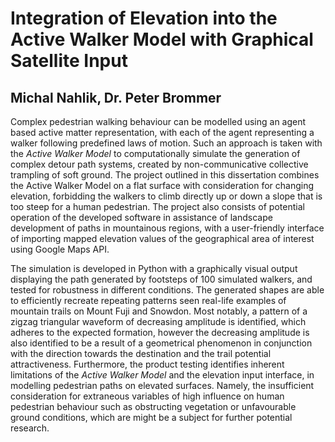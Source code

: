 # Integration of Elevation into the Active Walker Model with Graphical Satellite Input
## Michal Nahlik, Dr. Peter Brommer


Complex pedestrian walking behaviour can be modelled using an agent based active matter
representation, with each of the agent representing a walker following predefined laws of motion.
Such an approach is taken with the *Active Walker Model* to computationally simulate the
generation of complex detour path systems, created by non-communicative collective trampling
of soft ground. The project outlined in this dissertation combines the Active Walker Model
on a flat surface with consideration for changing elevation, forbidding the walkers to climb
directly up or down a slope that is too steep for a human pedestrian. The project also consists
of potential operation of the developed software in assistance of landscape development of
paths in mountainous regions, with a user-friendly interface of importing mapped elevation
values of the geographical area of interest using Google Maps API.

The simulation is developed in Python with a graphically visual output displaying the
path generated by footsteps of 100 simulated walkers, and tested for robustness in different
conditions. The generated shapes are able to efficiently recreate repeating patterns seen
real-life examples of mountain trails on Mount Fuji and Snowdon. Most notably, a pattern of a
zigzag triangular waveform of decreasing amplitude is identified, which adheres to the expected
formation, however the decreasing amplitude is also identified to be a result of a geometrical
phenomenon in conjunction with the direction towards the destination and the trail potential
attractiveness. Furthermore, the product testing identifies inherent limitations of the *Active
Walker Model* and the elevation input interface, in modelling pedestrian paths on elevated
surfaces. Namely, the insufficient consideration for extraneous variables of high influence on
human pedestrian behaviour such as obstructing vegetation or unfavourable ground conditions,
which are might be a subject for further potential research.
